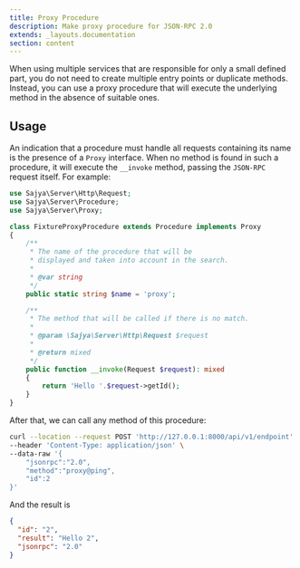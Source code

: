 ```yaml
---
title: Proxy Procedure
description: Make proxy procedure for JSON-RPC 2.0
extends: _layouts.documentation
section: content
---
```



When using multiple services that are responsible for only a small defined part,
you do not need to create multiple entry points or duplicate methods.
Instead, you can use a proxy procedure that will execute the underlying method in the absence of suitable ones.

## Usage

An indication that a procedure must handle all requests containing its name is the presence of a `Proxy` interface.
When no method is found in such a procedure, it will execute the `__invoke` method, passing the `JSON-RPC` request itself. For example:


```php
use Sajya\Server\Http\Request;
use Sajya\Server\Procedure;
use Sajya\Server\Proxy;

class FixtureProxyProcedure extends Procedure implements Proxy
{
    /**
     * The name of the procedure that will be
     * displayed and taken into account in the search.
     *
     * @var string
     */
    public static string $name = 'proxy';

    /**
     * The method that will be called if there is no match.
     * 
     * @param \Sajya\Server\Http\Request $request
     *
     * @return mixed
     */
    public function __invoke(Request $request): mixed
    {
        return 'Hello '.$request->getId();
    }
}
```

After that, we can call any method of this procedure:

```bash
curl --location --request POST 'http://127.0.0.1:8000/api/v1/endpoint' \
--header 'Content-Type: application/json' \
--data-raw '{
	"jsonrpc":"2.0",
	"method":"proxy@ping",
	"id":2
}'
```

And the result is

```json
{
  "id": "2",
  "result": "Hello 2",
  "jsonrpc": "2.0"
}
```
